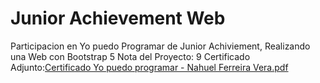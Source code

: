 # Junior Achievement Web
Participacion en Yo puedo Programar de Junior Achiviement, Realizando una Web con Bootstrap 5
Nota del Proyecto: 9
Certificado Adjunto:[Certificado Yo puedo programar - Nahuel Ferreira Vera.pdf](https://github.com/NahuelFV/Junior-Achievement-Web/files/11567936/Certificado.Yo.puedo.programar.-.Nahuel.Ferreira.Vera.pdf)
